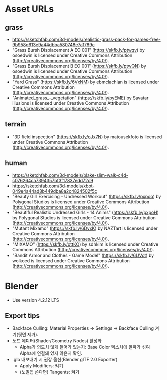 # Asset URLs

## grass

- https://sketchfab.com/3d-models/realistic-grass-pack-for-games-free-9b958d613e9a44dbba580748e7a1789c
- "Grass Bursh Displacement A EO 001" (https://skfb.ly/ptwqv) by osoedwin is licensed under Creative Commons Attribution (http://creativecommons.org/licenses/by/4.0/).
- "Grass Bursh Displacement B EO 001" (https://skfb.ly/ptwQN) by osoedwin is licensed under Creative Commons Attribution (http://creativecommons.org/licenses/by/4.0/).
- "Yard Grass" (https://skfb.ly/6VxNM) by ebmclachlan is licensed under Creative Commons Attribution (http://creativecommons.org/licenses/by/4.0/).
- "Animated_grass\_-_vegetation" (https://skfb.ly/pyEME) by Savatar illusions is licensed under Creative Commons Attribution (http://creativecommons.org/licenses/by/4.0/).

## terrain

- "3D field inspection" (https://skfb.ly/oJx7N) by matousekfoto is licensed under Creative Commons Attribution (http://creativecommons.org/licenses/by/4.0/).

## human

- https://sketchfab.com/3d-models/blake-slim-walk-c4d-c076264ca7394357bf3f17837edd72c9
- https://sketchfab.com/3d-models/xbot-049e4a44ad8b449dba8a2c4824502f5c
- "Beauty Girl Exercising - Undressed Workout" (https://skfb.ly/pxpoo) by Polygonal Studios is licensed under Creative Commons Attribution (http://creativecommons.org/licenses/by/4.0/).
- "Beautiful Realistic Undressed Girls - 14 Anims" (https://skfb.ly/pxpoH) by Polygonal Studios is licensed under Creative Commons Attribution (http://creativecommons.org/licenses/by/4.0/).
- "Mutant Mixamo" (https://skfb.ly/6DvxK) by NAZTart is licensed under Creative Commons Attribution (http://creativecommons.org/licenses/by/4.0/).
- "MIXAMO" (https://skfb.ly/ottKO) by sdhkim is licensed under Creative Commons Attribution (http://creativecommons.org/licenses/by/4.0/).
- "Bandit Armor and Clothes - Game Model" (https://skfb.ly/6UVot) by wolkoed is licensed under Creative Commons Attribution (http://creativecommons.org/licenses/by/4.0/).

# Blender

- Use version 4.2.12 LTS

## Export tips

- Backface Culling: Material Properties → Settings → Backface Culling 켜기(뒷면 제거).
- 노드 에디터(Shader/Geometry Nodes) 활성화
  - Alpha가 의도치 않게 들어가 있는지: Base Color 텍스처에 알파가 섞여 Alpha에 연결돼 있지 않은지 확인.
- .glb 내보내기 시 권장 옵션(Blender glTF 2.0 Exporter)
  - Apply Modifiers: 켜기
  - (노멀맵 쓴다면) Tangents: 켜기

